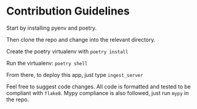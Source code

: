 # Contribution Guidelines

Start by installing pyenv and poetry.

Then clone the repo and change into the relevant directory.

Create the poetry virtualenv with `poetry install`

Run the virtualenv: `poetry shell`

From there, to deploy this app, just type `ingest_server`

Feel free to suggest code changes.
All code is formatted and tested to be compliant with `flake8`.
Mypy compliance is also followed, just run `mypy` in the repo.
